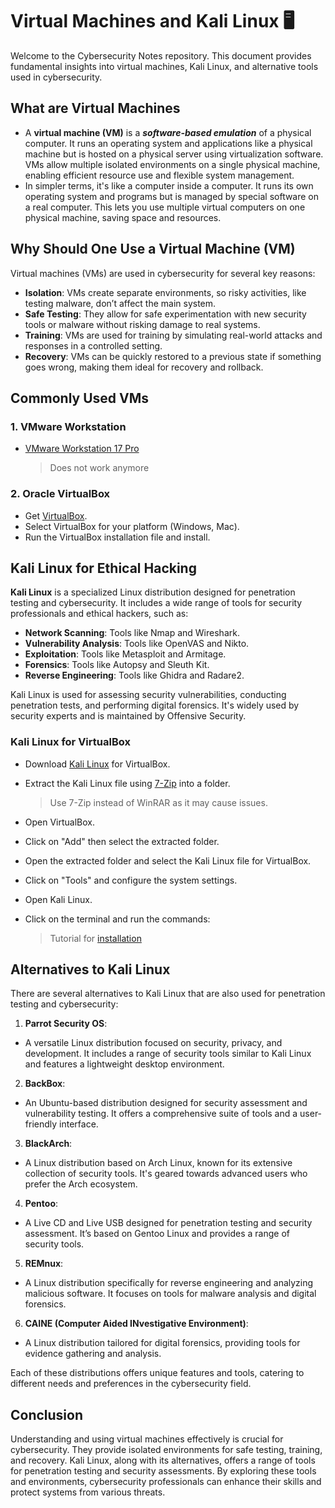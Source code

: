 # Virtual Machines and Kali Linux 🖥️

Welcome to the Cybersecurity Notes repository. This document provides fundamental insights into virtual machines, Kali Linux, and alternative tools used in cybersecurity.

## What are Virtual Machines

- A **virtual machine (VM)** is a ***software-based emulation*** of a physical computer. It runs an operating system and applications like a physical machine but is hosted on a physical server using virtualization software. VMs allow multiple isolated environments on a single physical machine, enabling efficient resource use and flexible system management.
- In simpler terms, it's like a computer inside a computer. It runs its own operating system and programs but is managed by special software on a real computer. This lets you use multiple virtual computers on one physical machine, saving space and resources.

## Why Should One Use a Virtual Machine (VM)

Virtual machines (VMs) are used in cybersecurity for several key reasons:

- **Isolation**: VMs create separate environments, so risky activities, like testing malware, don’t affect the main system.
- **Safe Testing**: They allow for safe experimentation with new security tools or malware without risking damage to real systems.
- **Training**: VMs are used for training by simulating real-world attacks and responses in a controlled setting.
- **Recovery**: VMs can be quickly restored to a previous state if something goes wrong, making them ideal for recovery and rollback.

## Commonly Used VMs

### 1. VMware Workstation

- [VMware Workstation 17 Pro](https://blogs.vmware.com/workstation/2024/05/vmware-workstation-pro-now-available-free-for-personal-use.html)

  > Does not work anymore

### 2. Oracle VirtualBox

- Get [VirtualBox](https://www.virtualbox.org/wiki/Downloads).
- Select VirtualBox for your platform (Windows, Mac).
- Run the VirtualBox installation file and install.

## Kali Linux for Ethical Hacking

**Kali Linux** is a specialized Linux distribution designed for penetration testing and cybersecurity. It includes a wide range of tools for security professionals and ethical hackers, such as:

- **Network Scanning**: Tools like Nmap and Wireshark.
- **Vulnerability Analysis**: Tools like OpenVAS and Nikto.
- **Exploitation**: Tools like Metasploit and Armitage.
- **Forensics**: Tools like Autopsy and Sleuth Kit.
- **Reverse Engineering**: Tools like Ghidra and Radare2.

Kali Linux is used for assessing security vulnerabilities, conducting penetration tests, and performing digital forensics. It's widely used by security experts and is maintained by Offensive Security.

### Kali Linux for VirtualBox

- Download [Kali Linux](https://www.kali.org/get-kali/#kali-virtual-machines) for VirtualBox.
- Extract the Kali Linux file using [7-Zip](https://www.7-zip.org/) into a folder.
  > Use 7-Zip instead of WinRAR as it may cause issues.
- Open VirtualBox.
- Click on "Add" then select the extracted folder.
- Open the extracted folder and select the Kali Linux file for VirtualBox.
- Click on "Tools" and configure the system settings.
- Open Kali Linux.
- Click on the terminal and run the commands:

  > Tutorial for [installation](https://www.youtube.com/watch?v=MPkni85O9JA)

## Alternatives to Kali Linux

There are several alternatives to Kali Linux that are also used for penetration testing and cybersecurity:

1. **Parrot Security OS**:
 - A versatile Linux distribution focused on security, privacy, and development. It includes a range of security tools similar to Kali Linux and features a lightweight desktop environment.

2. **BackBox**:
 - An Ubuntu-based distribution designed for security assessment and vulnerability testing. It offers a comprehensive suite of tools and a user-friendly interface.

3. **BlackArch**:
 - A Linux distribution based on Arch Linux, known for its extensive collection of security tools. It's geared towards advanced users who prefer the Arch ecosystem.

4. **Pentoo**:
 - A Live CD and Live USB designed for penetration testing and security assessment. It’s based on Gentoo Linux and provides a range of security tools.

5. **REMnux**:
 - A Linux distribution specifically for reverse engineering and analyzing malicious software. It focuses on tools for malware analysis and digital forensics.

6. **CAINE (Computer Aided INvestigative Environment)**:
 - A Linux distribution tailored for digital forensics, providing tools for evidence gathering and analysis.

Each of these distributions offers unique features and tools, catering to different needs and preferences in the cybersecurity field.

## Conclusion

Understanding and using virtual machines effectively is crucial for cybersecurity. They provide isolated environments for safe testing, training, and recovery. Kali Linux, along with its alternatives, offers a range of tools for penetration testing and security assessments. By exploring these tools and environments, cybersecurity professionals can enhance their skills and protect systems from various threats.
